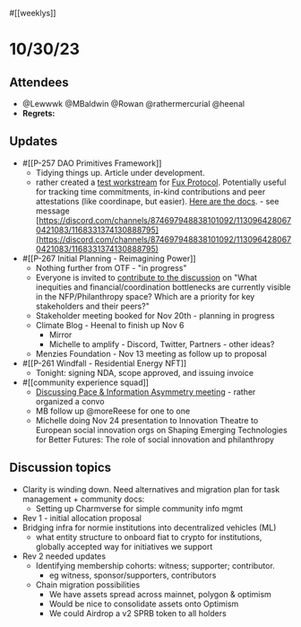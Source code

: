 #[[weeklys]] 
# 10/30/23
## Attendees
- @Lewwwk @MBaldwin @Rowan  @rathermercurial @heenal 
- **Regrets:** 

## Updates 
- #[[P-257 DAO Primitives Framework]]
	- Tidying things up. Article under development.
	- rather created a [test workstream]([https://fux.gg/workstream/21/](https://fux.gg/workstream/21/)) for [Fux Protocol]([https://fux.gg/](https://fux.gg/)). Potentially useful for tracking time commitments, in-kind contributions and peer attestations (like coordinape, but easier). [Here are the docs]([https://docs.fux.gg/](https://docs.fux.gg/)). - see message [https://discord.com/channels/874697948838101092/1130964280670421083/1168331374130888795](https://discord.com/channels/874697948838101092/1130964280670421083/1168331374130888795)  
- #[[P-267 Initial Planning - Reimagining Power]]
	-  Nothing further from OTF - "in progress"
	- Everyone is invited to [contribute to the discussion](https://discord.com/channels/874697948838101092/1130964280670421083/1164925761577308220) on "What inequities and financial/coordination bottlenecks are currently visible in the NFP/Philanthropy space? Which are a priority for key stakeholders and their peers?"
	- Stakeholder meeting booked for Nov 20th - planning in progress
	- Climate Blog - Heenal to finish up Nov 6
		- Mirror 
		- Michelle to amplify - Discord, Twitter, Partners - other ideas?
	- Menzies Foundation - Nov 13 meeting as follow up to proposal
- #[[P-261 Windfall - Residential Energy NFT]]
	- Tonight: signing NDA, scope approved, and issuing invoice
- #[[community experience squad]] 
	- [Discussing Pace & Information Asymmetry meeting](https://app.charmverse.io/superbenefit/discussing-pace-information-superbenefit-1810674152890046) - rather organized a convo 
	- MB follow up @moreReese for one to one
	- Michelle doing Nov 24 presentation to Innovation Theatre to European social innovation orgs on Shaping Emerging Technologies for Better Futures: The role of social innovation and philanthropy

## Discussion topics
- Clarity is winding down. Need alternatives and migration plan for task management + community docs:
	- Setting up Charmverse for simple community info mgmt
- Rev 1 - initial allocation proposal
- Bridging infra for normie institutions into decentralized vehicles (ML)
	- what entity structure to onboard fiat to crypto for institutions, globally accepted way for initiatives we support
- Rev 2 needed updates
	- Identifying membership cohorts: witness; supporter; contributor.
		- eg witness, sponsor/supporters, contributors
	- Chain migration possibilities
		- We have assets spread across mainnet, polygon & optimism
		- Would be nice to consolidate assets onto Optimism
		- We could Airdrop a v2 SPRB token to all holders
